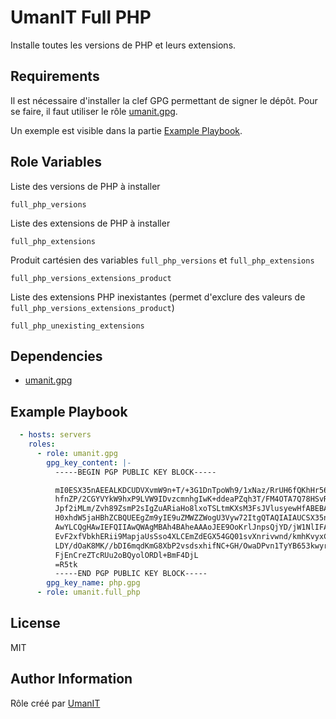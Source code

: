 # UmanIT Full PHP

Installe toutes les versions de PHP et leurs extensions.

## Requirements

Il est nécessaire d'installer la clef GPG permettant de signer le dépôt.
Pour se faire, il faut utiliser le rôle [umanit.gpg](https://holygit.umanit.fr/umaninfra/ansible-subgroup/roles/umanit.gpg).

Un exemple est visible dans la partie [Example Playbook](#example-playbook).

## Role Variables

Liste des versions de PHP à installer

	full_php_versions

Liste des extensions de PHP à installer

	full_php_extensions

Produit cartésien des variables `full_php_versions` et `full_php_extensions`

	full_php_versions_extensions_product

Liste des extensions PHP inexistantes (permet d'exclure des valeurs de `full_php_versions_extensions_product`)

	full_php_unexisting_extensions

## Dependencies

- [umanit.gpg](https://holygit.umanit.fr/umaninfra/ansible-subgroup/roles/umanit.gpg)

## Example Playbook

```yaml
  - hosts: servers
    roles:
      - role: umanit.gpg
        gpg_key_content: |-
          -----BEGIN PGP PUBLIC KEY BLOCK-----

          mI0ESX35nAEEALKDCUDVXvmW9n+T/+3G1DnTpoWh9/1xNaz/RrUH6fQKhHr568F8
          hfnZP/2CGYVYkW9hxP9LVW9IDvzcmnhgIwK+ddeaPZqh3T/FM4OTA7Q78HSvR81m
          Jpf2iMLm/Zvh89ZsmP2sIgZuARiaHo8lxoTSLtmKXsM3FsJVlusyewHfABEBAAG0
          H0xhdW5jaHBhZCBQUEEgZm9yIE9uZMWZZWogU3Vyw72ItgQTAQIAIAUCSX35nAIb
          AwYLCQgHAwIEFQIIAwQWAgMBAh4BAheAAAoJEE9OoKrlJnpsQjYD/jW1NlIFAlT6
          EvF2xfVbkhERii9MapjaUsSso4XLCEmZdEGX54GQ01svXnrivwnd/kmhKvyxCqiN
          LDY/dOaK8MK//bDI6mqdKmG8XbP2vsdsxhifNC+GH/OwaDPvn1TyYB653kwyruCG
          FjEnCreZTcRUu2oBQyolORDl+BmF4DjL
          =R5tk
          -----END PGP PUBLIC KEY BLOCK-----
        gpg_key_name: php.gpg
      - role: umanit.full_php
```

## License

MIT

## Author Information

Rôle créé par [UmanIT](https://www.umanit.fr/)
